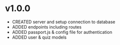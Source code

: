 # v1.0.0
- CREATED server and setup connection to database
- ADDED endpoints including routes
- ADDED passport.js & config file for authentication
- ADDED user & quiz models 